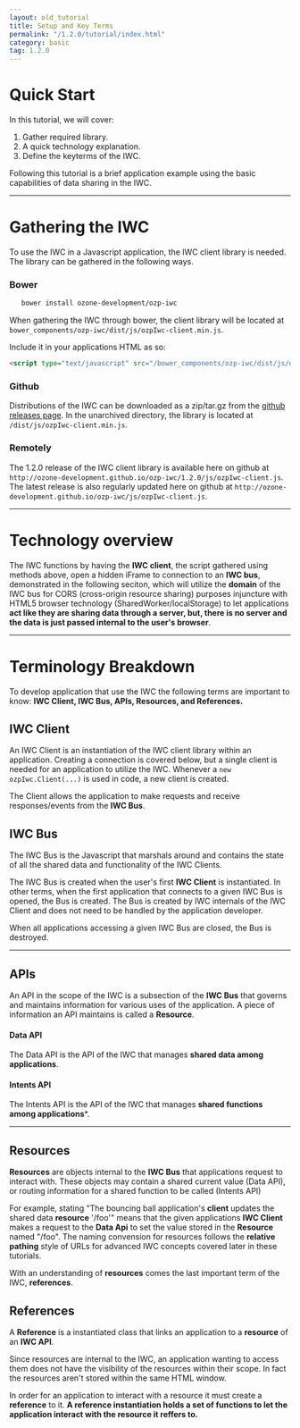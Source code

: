 ```yaml
---
layout: old_tutorial
title: Setup and Key Terms
permalink: "/1.2.0/tutorial/index.html"
category: basic
tag: 1.2.0
---
```


# Quick Start
In this tutorial, we will cover:

  1. Gather required library.
  2. A quick technology explanation.
  3. Define the keyterms of the IWC.

Following this tutorial is a brief application example using the basic
capabilities of data sharing in the IWC.
***

# Gathering the IWC
To use the IWC in a Javascript application, the IWC client library is needed.
The library can be gathered in the following ways.

### Bower

``` bash
   bower install ozone-development/ozp-iwc
```
When gathering the IWC through bower, the client library will be located at  `bower_components/ozp-iwc/dist/js/ozpIwc-client.min.js`.

Include it in your applications HTML as so:

``` html
<script type="text/javascript" src="/bower_components/ozp-iwc/dist/js/ozpIwc-client.min.js"></script>
```

### Github
Distributions of the IWC can be downloaded as a zip/tar.gz from the [github releases page](https://github.com/ozone-development/ozp-iwc/releases).
In the unarchived directory, the library is located  at `/dist/js/ozpIwc-client.min.js`.

### Remotely
The 1.2.0 release of the IWC client library is available here on github at `http://ozone-development.github.io/ozp-iwc/1.2.0/js/ozpIwc-client.js`.
The latest release is also regularly updated here on github at `http://ozone-development.github.io/ozp-iwc/js/ozpIwc-client.js`.

***


# Technology overview
The IWC functions by having the **IWC client**, the script gathered using methods above,
open a hidden iFrame to connection to an **IWC bus**, demonstrated in the following
seciton, which will utilize the **domain** of the IWC bus for CORS
(cross-origin resource sharing) purposes injuncture with HTML5 browser technology
(SharedWorker/localStorage) to let applications **act like they are sharing data
through a server, but, there is no server and the data is just passed internal to
the user's browser**.


***

# Terminology Breakdown
To develop application that use the IWC the following terms are important to know:
**IWC Client, IWC Bus, APIs, Resources, and References.**
## IWC Client
An IWC Client is an instantiation of the IWC client library within an application.
Creating a connection is covered below, but a single client is needed for an
application to utilize the IWC. Whenever a `new ozpIwc.Client(...)` is used
in code, a new client is created.

The Client allows the application to make requests and receive responses/events
from the **IWC Bus**.

## IWC Bus
The IWC Bus is the Javascript that marshals around and contains the state of
all the shared data and functionality of the IWC Clients.

The IWC Bus is created when the user's first **IWC Client** is instantiated. In
other terms, when the first application that connects to a given IWC Bus is opened,
the Bus is created. The Bus is created by IWC internals of the IWC Client and does not need to be
handled by the application developer.

When all applications accessing a given IWC Bus are closed, the Bus is destroyed.

***

## APIs
An API in the scope of the IWC is a subsection of the **IWC Bus** that governs
and maintains information for various uses of the application. A piece of information
an API maintains is called a **Resource**.

#### Data API
The Data API is the API of the IWC that manages **shared data among applications**.

#### Intents API
The Intents API is the API of the IWC that manages **shared functions among applications***.

***

## Resources
**Resources** are objects internal to the **IWC Bus** that applications request
to interact with. These objects may contain a shared current value (Data API),
or routing information for a shared function to be called (Intents API)

For example, stating "The bouncing ball application's **client** updates the shared
data **resource** '/foo'" means that the given applications **IWC Client** makes a
request to the **Data Api** to set the value stored in the **Resource** named "/foo".
The naming convension for resources follows the **relative pathing** style of URLs
for advanced IWC concepts covered later in these tutorials.

With an understanding of **resources** comes the last important term of the IWC,
**references**.

## References
A **Reference** is a instantiated class that links an application to a **resource**
of an **IWC API**.

Since resources are internal to the IWC, an application wanting to access them
does not have the visibility of the resources within their scope. In fact the
resources aren't stored within the same HTML window.

In order for an application to interact with a resource it must create a
**reference** to it. **A reference instantiation holds a set of functions to let the
application interact with the resource it reffers to.**
